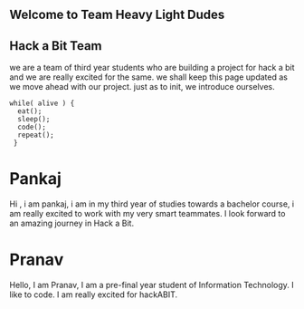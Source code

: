 ## Welcome to Team Heavy Light Dudes

<!--You can use the [editor on GitHub](https://github.com/736f6e6f726f7573/Team-journey/edit/gh-pages/README.md) to maintain and preview the content for your website in Markdown files.
-->



## Hack a Bit Team

we are a team of third year students who are building a project for hack a bit and we are really excited for the same.
we shall keep this page updated as we move ahead with our project.
just as to init, we introduce ourselves.

```
while( alive ) {
  eat();
  sleep();
  code();
  repeat();
 }

```
# Pankaj 
Hi , i am pankaj, i am in my third year of studies towards a bachelor course, i am really excited to work with my very smart teammates.
I look forward to an amazing journey in Hack a Bit.

# Pranav
Hello, I am Pranav, I am a pre-final year student of Information Technology. I like to code. I am really excited for hackABIT.

